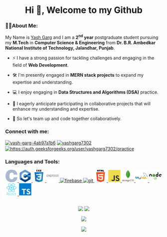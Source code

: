 <h1 align="center">Hi 👋, Welcome to my Github</h1>


<h3><b>🙋‍♂️About Me:</b></h3>
My Name is <a href="https://www.linkedin.com/in/yash-garg-4ab97a1b6/">Yash Garg</a> and I am a <b>2<sup>nd</sup> year</b> postgraduate student pursuing my <b>M.Tech</b> in <b>Computer Science & Engineering</b> from <b>Dr. B.R. Ambedkar National Institute of Technology, Jalandhar, Punjab</b>.<br>

- ⚡  I have a strong passion for tackling challenges and engaging in the field of **Web Development**.

- 🛠  I'm presently engaged in **MERN stack projects** to expand my expertise and understanding.

- 💻  I enjoy engaging in **Data Structures and Algorithms (DSA)** practice.

- 🤝 I eagerly anticipate participating in collaborative projects that will enhance my understanding and expertise.

- 💬 So let's team up and code together collaboratively.



<h3 align="left">Connect with me:</h3>
<p align="left">
<a href="https://linkedin.com/in/yash-garg-4ab97a1b6" target="blank"><img align="center" src="https://raw.githubusercontent.com/rahuldkjain/github-profile-readme-generator/master/src/images/icons/Social/linked-in-alt.svg" alt="yash-garg-4ab97a1b6" height="30" width="40" /></a>
<a href="https://www.leetcode.com/yashgarg7302" target="blank"><img align="center" src="https://raw.githubusercontent.com/rahuldkjain/github-profile-readme-generator/master/src/images/icons/Social/leet-code.svg" alt="yashgarg7302" height="30" width="40" /></a>
 <a href="https://auth.geeksforgeeks.org/user/yashgarg7302" target="blank"><img align="center" src="https://raw.githubusercontent.com/rahuldkjain/github-profile-readme-generator/master/src/images/icons/Social/geeks-for-geeks.svg" alt="https://auth.geeksforgeeks.org/user/yashgarg7302/practice" height="30" width="40" /></a>
</p>



<h3 align="left">Languages and Tools:</h3>
<p align="left"> <a href="https://www.cprogramming.com/" target="_blank" rel="noreferrer"> <img src="https://raw.githubusercontent.com/devicons/devicon/master/icons/c/c-original.svg" alt="c" width="40" height="40"/> </a> <a href="https://www.w3schools.com/cpp/" target="_blank" rel="noreferrer"> <img src="https://raw.githubusercontent.com/devicons/devicon/master/icons/cplusplus/cplusplus-original.svg" alt="cplusplus" width="40" height="40"/> </a> <a href="https://www.w3schools.com/css/" target="_blank" rel="noreferrer"> <img src="https://raw.githubusercontent.com/devicons/devicon/master/icons/css3/css3-original-wordmark.svg" alt="css3" width="40" height="40"/> </a> <a href="https://expressjs.com" target="_blank" rel="noreferrer"> <img src="https://raw.githubusercontent.com/devicons/devicon/master/icons/express/express-original-wordmark.svg" alt="express" width="40" height="40"/> </a> <a href="https://firebase.google.com/" target="_blank" rel="noreferrer"> <img src="https://www.vectorlogo.zone/logos/firebase/firebase-icon.svg" alt="firebase" width="40" height="40"/> </a> <a href="https://git-scm.com/" target="_blank" rel="noreferrer"> <img src="https://www.vectorlogo.zone/logos/git-scm/git-scm-icon.svg" alt="git" width="40" height="40"/> </a> <a href="https://www.w3.org/html/" target="_blank" rel="noreferrer"> <img src="https://raw.githubusercontent.com/devicons/devicon/master/icons/html5/html5-original-wordmark.svg" alt="html5" width="40" height="40"/> </a> <a href="https://developer.mozilla.org/en-US/docs/Web/JavaScript" target="_blank" rel="noreferrer"> <img src="https://raw.githubusercontent.com/devicons/devicon/master/icons/javascript/javascript-original.svg" alt="javascript" width="40" height="40"/> </a> <a href="https://www.mongodb.com/" target="_blank" rel="noreferrer"> <img src="https://raw.githubusercontent.com/devicons/devicon/master/icons/mongodb/mongodb-original-wordmark.svg" alt="mongodb" width="40" height="40"/> </a> <a href="https://www.mysql.com/" target="_blank" rel="noreferrer"> <img src="https://raw.githubusercontent.com/devicons/devicon/master/icons/mysql/mysql-original-wordmark.svg" alt="mysql" width="40" height="40"/> </a> <a href="https://nodejs.org" target="_blank" rel="noreferrer"> <img src="https://raw.githubusercontent.com/devicons/devicon/master/icons/nodejs/nodejs-original-wordmark.svg" alt="nodejs" width="40" height="40"/> </a> <a href="https://reactjs.org/" target="_blank" rel="noreferrer"> <img src="https://raw.githubusercontent.com/devicons/devicon/master/icons/react/react-original-wordmark.svg" alt="react" width="40" height="40"/> </a> <a href="https://www.typescriptlang.org/" target="_blank" rel="noreferrer"> <img src="https://raw.githubusercontent.com/devicons/devicon/master/icons/typescript/typescript-original.svg" alt="typescript" width="40" height="40"/> </a> </p>
<br>
<div align="center">
 <span >
  <img src="https://github-readme-stats.vercel.app/api?username=yashgarg7302&show_icons=true&theme=dark" width="400px"/>
 <img src="https://github-readme-streak-stats.herokuapp.com/?user=yashgarg7302&show_icons=true&theme=dark" width="400px"/>
</span>

<span ></span>
 
<p align="center" ><img src="https://github-readme-stats.vercel.app/api/top-langs/?username=yashgarg7302&theme=dark&layout=compact"/></p>

![](https://activity-graph.herokuapp.com/graph?username=yashgarg7302&theme=react-dark&hide_border=true)
</div>

